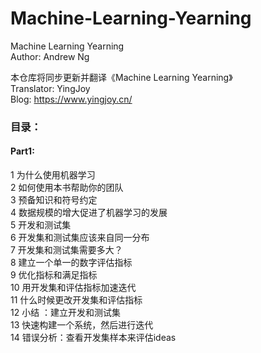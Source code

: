 # Machine-Learning-Yearning
Machine Learning Yearning  
Author: Andrew Ng

本仓库将同步更新并翻译《Machine Learning Yearning》 <br>
Translator: YingJoy <br>
Blog: https://www.yingjoy.cn/ <br>

### 目录：

#### Part1:
1 为什么使用机器学习 <br>
2 如何使用本书帮助你的团队<br>
3 预备知识和符号约定<br>
4 数据规模的增大促进了机器学习的发展<br>
5 开发和测试集<br>
6 开发集和测试集应该来自同一分布<br>
7 开发集和测试集需要多大？<br>
8 建立一个单一的数字评估指标<br>
9 优化指标和满足指标<br>
10 用开发集和评估指标加速迭代<br>
11 什么时候更改开发集和评估指标<br>
12 小结 ：建立开发和测试集<br>
13 快速构建一个系统，然后进行迭代<br>
14 错误分析：查看开发集样本来评估ideas<br>
